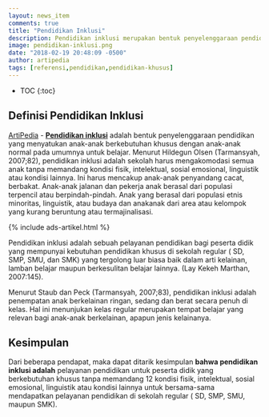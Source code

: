 ```yaml
---
layout: news_item
comments: true
title: "Pendidikan Inklusi"
description: Pendidikan inklusi merupakan bentuk penyelenggaraan pendidikan yang menyatukan anak-anak berkebutuhan khusus dengan anak-anak normal pada umumnya untuk belajar.
image: pendidikan-inklusi.png
date: "2018-02-19 20:48:09 -0500"
author: artipedia
tags: [referensi,pendidikan,pendidikan-khusus]
---
```

* TOC
{:toc}
## Definisi Pendidikan Inklusi
[ArtiPedia](/ "ArtiPedia") - **[Pendidikan inklusi](/teori/pendidikan-inklusi "Pendidikan Inklusi")** adalah bentuk penyelenggaraan pendidikan yang menyatukan anak-anak berkebutuhan khusus dengan anak-anak normal pada umumnya untuk belajar. Menurut Hildegun Olsen (Tarmansyah, 2007;82), pendidikan inklusi adalah sekolah harus mengakomodasi semua anak tanpa memandang kondisi fisik, intelektual, sosial emosional, linguistik atau kondisi lainnya. Ini harus mencakup anak-anak penyandang cacat, berbakat. Anak-anak jalanan dan pekerja anak berasal dari populasi terpencil atau berpindah-pindah. Anak yang berasal dari populasi etnis minoritas, linguistik, atau budaya dan anakanak dari area atau kelompok yang kurang beruntung atau termajinalisasi. 

{% include ads-artikel.html %}

Pendidikan inklusi adalah sebuah pelayanan pendidikan bagi peserta didik yang mempunyai kebutuhan pendidikan khusus di sekolah regular ( SD, SMP, SMU, dan SMK) yang tergolong luar biasa baik dalam arti kelainan, lamban belajar maupun berkesulitan belajar lainnya. (Lay Kekeh Marthan, 2007:145). 

Menurut Staub dan Peck (Tarmansyah, 2007;83), pendidikan inklusi adalah penempatan anak berkelainan ringan, sedang dan berat secara penuh di kelas. Hal ini menunjukan kelas regular merupakan tempat belajar yang relevan bagi anak-anak berkelainan, apapun jenis kelainanya. 

## Kesimpulan
Dari beberapa pendapat, maka dapat ditarik kesimpulan **bahwa pendidikan inklusi adalah** pelayanan pendidikan untuk peserta didik yang berkebutuhan khusus tanpa memandang 12 kondisi fisik, intelektual, sosial emosional, linguistik atau kondisi lainnya untuk bersama-sama mendapatkan pelayanan pendidikan di sekolah regular ( SD, SMP, SMU, maupun SMK).


